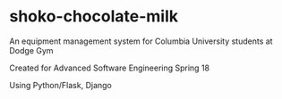 # shoko-chocolate-milk
An equipment management system for Columbia University students at Dodge Gym

Created for Advanced Software Engineering Spring 18

Using Python/Flask, Django
